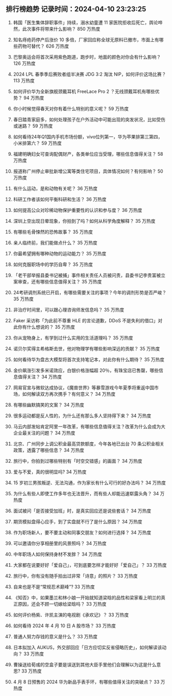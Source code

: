 
## 排行榜趋势 记录时间：2024-04-10 23:23:25
  
  1. 韩国「医生集体辞职事件」持续，溺水幼童遭 11 家医院拒收后死亡，舆论哗然，此次事件将带来什么影响？ 850 万热度
    
  2. 知名痔疮药停产后涨价 10 多倍，厂家回应称全球无原料已撤市，市面上有哪些药物可替代？ 626 万热度
    
  3. 巴黎奥运会将首次采用紫色跑道，跑步时，地面的颜色对你会有什么影响？ 126 万热度
    
  4. 2024 LPL 春季季后赛败者组半决赛 JDG 3:2 淘汰 NIP，如何评价这场比赛？ 113 万热度
    
  5. 如何评价华为全新旗舰颈戴耳机 FreeLace Pro 2 ？无线颈戴耳机有哪些优势？ 94 万热度
    
  6. 你小时候觉得春天对你有着什么特别的意义呢？ 59 万热度
    
  7. 春日踏青家庭多，如何处理孩子在户外活动中可能出现的突发状况，比如受伤或迷路？ 59 万热度
    
  8. 如何看待24年Q1国内手机市场份额，vivo位列第一，华为苹果排第三第四，小米排第六？ 59 万热度
    
  9. 福建明确妇女可查询配偶财产，各类单位应当受理，哪些信息值得关注？ 58 万热度
    
  10. 报道称广州停止审批新增公寓等类住宅项目，具体情况如何？有何影响？ 50 万热度
    
  11. 有什么运动，是和动物有关呢？ 36 万热度
    
  12. 科研工作者该如何平衡科研和生活？ 36 万热度
    
  13. 如何提高公众对珍稀动物保护重要性的认识和参与度？ 36 万热度
    
  14. 深圳上空出现日晕现象，你拍到了吗？如何从科学角度解释？ 35 万热度
    
  15. 有哪些毛骨悚然的恐怖故事？ 35 万热度
    
  16. 亲人临终前，我们能做点什么？ 35 万热度
    
  17. 你最希望拥有哪种动物的运动能力？ 35 万热度
    
  18. 如何克服职场中的学历自卑？ 35 万热度
    
  19. 「老干部举报县委书记被捕」事件相关责任人员被问责，县委书记李贵富被立案审查，还有哪些信息值得关注？ 35 万热度
    
  20. 24考研调剂系统已开启，有哪些需要关注的事项？今年的调剂形势是否严峻？ 35 万热度
    
  21. 非治疗时间里，可以跟心理咨询师发信息吗？ 35 万热度
    
  22. Faker 采访称「为此前不尊重 HLE 的言论道歉，DDoS 不是失利的借口」对此你有什么想说的？ 35 万热度
    
  23. 你从宠物身上，有学到过什么实用的生活道理吗？ 35 万热度
    
  24. 诺贝尔奖得主希格斯去世，他对物理学有哪些影响深远的贡献？ 35 万热度
    
  25. 如何看待华为盘古大模型将首次支持笔记本，对此你有什么期待？ 35 万热度
    
  26. 金价飙涨引发多米诺效应，白银价格涨幅超 20％，有珠宝店已售罄，哪些信息值得关注？ 34 万热度
    
  27. 网易官宣与微软达成协议，《魔兽世界》等暴雪游戏今年夏季将重返中国市场，如何解读双方再次携手？有何意义？ 34 万热度
    
  28. 有哪些幽默搞笑的文案？ 34 万热度
    
  29. 很多运动都是反人性的，为什么还有那么多人坚持得下来？ 34 万热度
    
  30. 马云内部发帖肯定阿里一年改革，有哪些信息值得关注？改革为什么会成为大企业最关注的问题？ 34 万热度
    
  31. 北京、广州同步上调公积金最高贷款额度，今年各地已出台 70 条公积金相关政策，透露了哪些信息？ 34 万热度
    
  32. 旅行中，你拍到过哪些特别有「时空交错感」的画面？ 34 万热度
    
  33. 爱与不爱，真的很明显吗? 34 万热度
    
  34. 15 岁初三男孩叛逆、无法沟通，作为家长有什么可行的好办法吗？ 34 万热度
    
  35. 为什么有些人即使工作多年也无法晋升，而有些人却能迅速崭露头角？ 34 万热度
    
  36. 面试被问「是否接受加班」时，是真实回应还是说些套话？ 34 万热度
    
  37. 期货模拟盘得心应手，到了实盘就不行了是什么原因？ 34 万热度
    
  38. 作为职场新人，要不要主动和同事交朋友？如何进行选择？ 34 万热度
    
  39. 可以邀请你分享相册里的风景照吗？ 34 万热度
    
  40. 中年职场人如何保持身材不发胖？ 34 万热度
    
  41. 大家都在说要好好「爱自己」，可到底要怎样才能好好「爱自己」？ 33 万热度
    
  42. 旅行中，你有没有随手拍出过非常「诗意」的照片？ 33 万热度
    
  43. 自来也是不是“常规忍术巅峰”? 33 万热度
    
  44. 《知否》中，如果墨兰和林小娘一开始就知道梁晗的品性和梁家看上明兰的真正原因，还会不顾一切嫁给梁晗吗？ 33 万热度
    
  45. 如何评价杨紫、许凯主演的电视剧《承欢记》？ 33 万热度
    
  46. 如何看待 2024 年 4 月 10 日 A 股市场？ 33 万热度
    
  47. 普通人努力存钱的意义是什么？ 33 万热度
    
  48. 日本拟加入 AUKUS，外交部回应「日方应切实反省侵略历史」，如何解读该动向？ 33 万热度
    
  49. 曹操送给荀彧的空盒子要是误送到其他大臣手里他们会理解以为这是什么意思? 33 万热度
    
  50. 4 月 8 日预售的 2024 华为新品手表手环，有哪些值得关注的突破点？ 33 万热度
    